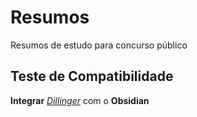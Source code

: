 # Resumos
Resumos de estudo para concurso público
## Teste de Compatibilidade

**Integrar**  [*Dillinger*](https://dillinger.io/) com o **Obsidian**